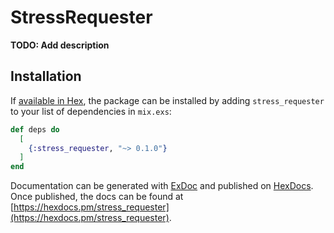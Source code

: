 # StressRequester

**TODO: Add description**

## Installation

If [available in Hex](https://hex.pm/docs/publish), the package can be installed
by adding `stress_requester` to your list of dependencies in `mix.exs`:

```elixir
def deps do
  [
    {:stress_requester, "~> 0.1.0"}
  ]
end
```

Documentation can be generated with [ExDoc](https://github.com/elixir-lang/ex_doc)
and published on [HexDocs](https://hexdocs.pm). Once published, the docs can
be found at [https://hexdocs.pm/stress_requester](https://hexdocs.pm/stress_requester).


